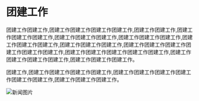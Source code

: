 # 团建工作

团建工作团建工作,团建工作团建工作团建工作团建工作,团建工作团建工作,团建工作团建工作团建工作,团建工作团建工作团建工作,团建工作团建工作团建工作,团建工作团建工作团建工作,团建工作团建工作团建工作,团建工作团建工作团建工作团建工作团建工作团建工作,团建工作团建工作团建工作团建工作团建工作,团建工作团建工作团建工作团建工作,团建工作团建工作团建工作。

团建工作,团建工作团建工作团建工作团建工作,团建工作团建工作团建工作团建工作团建工作团建工作,团建工作团建工作团建工作。

![新闻图片](http://static.ztmagroup.com/data/images/1741443224552.png)
